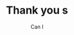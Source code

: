 ---
title: Thank you s
subtitle: Can I
layout: layouts/thank-you.njk 
language: 'en'
permalink: '/form-submit/'
dir: 'ltr'
---